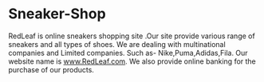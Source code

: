 # Sneaker-Shop
RedLeaf is online sneakers shopping site .Our site provide various range of sneakers and all types of shoes. We are dealing with multinational companies and Limited companies. Such as- Nike,Puma,Adidas,Fila. Our website name is www.RedLeaf.com. We also provide online banking for the purchase of our products.
